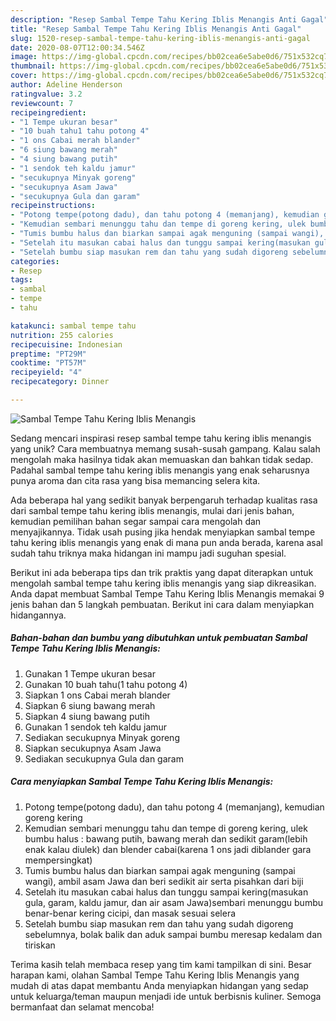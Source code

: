 ```yaml
---
description: "Resep Sambal Tempe Tahu Kering Iblis Menangis Anti Gagal"
title: "Resep Sambal Tempe Tahu Kering Iblis Menangis Anti Gagal"
slug: 1520-resep-sambal-tempe-tahu-kering-iblis-menangis-anti-gagal
date: 2020-08-07T12:00:34.546Z
image: https://img-global.cpcdn.com/recipes/bb02cea6e5abe0d6/751x532cq70/sambal-tempe-tahu-kering-iblis-menangis-foto-resep-utama.jpg
thumbnail: https://img-global.cpcdn.com/recipes/bb02cea6e5abe0d6/751x532cq70/sambal-tempe-tahu-kering-iblis-menangis-foto-resep-utama.jpg
cover: https://img-global.cpcdn.com/recipes/bb02cea6e5abe0d6/751x532cq70/sambal-tempe-tahu-kering-iblis-menangis-foto-resep-utama.jpg
author: Adeline Henderson
ratingvalue: 3.2
reviewcount: 7
recipeingredient:
- "1 Tempe ukuran besar"
- "10 buah tahu1 tahu potong 4"
- "1 ons Cabai merah blander"
- "6 siung bawang merah"
- "4 siung bawang putih"
- "1 sendok teh kaldu jamur"
- "secukupnya Minyak goreng"
- "secukupnya Asam Jawa"
- "secukupnya Gula dan garam"
recipeinstructions:
- "Potong tempe(potong dadu), dan tahu potong 4 (memanjang), kemudian goreng kering"
- "Kemudian sembari menunggu tahu dan tempe di goreng kering, ulek bumbu halus : bawang putih, bawang merah dan sedikit garam(lebih enak kalau diulek) dan blender cabai(karena 1 ons jadi diblander gara mempersingkat)"
- "Tumis bumbu halus dan biarkan sampai agak menguning (sampai wangi), ambil asam Jawa dan beri sedikit air serta pisahkan dari biji"
- "Setelah itu masukan cabai halus dan tunggu sampai kering(masukan gula, garam, kaldu jamur, dan air asam Jawa)sembari menunggu bumbu benar-benar kering cicipi, dan masak sesuai selera"
- "Setelah bumbu siap masukan rem dan tahu yang sudah digoreng sebelumnya, bolak balik dan aduk sampai bumbu meresap kedalam dan tiriskan"
categories:
- Resep
tags:
- sambal
- tempe
- tahu

katakunci: sambal tempe tahu 
nutrition: 255 calories
recipecuisine: Indonesian
preptime: "PT29M"
cooktime: "PT57M"
recipeyield: "4"
recipecategory: Dinner

---
```



![Sambal Tempe Tahu Kering Iblis Menangis](https://img-global.cpcdn.com/recipes/bb02cea6e5abe0d6/751x532cq70/sambal-tempe-tahu-kering-iblis-menangis-foto-resep-utama.jpg)

Sedang mencari inspirasi resep sambal tempe tahu kering iblis menangis yang unik? Cara membuatnya memang susah-susah gampang. Kalau salah mengolah maka hasilnya tidak akan memuaskan dan bahkan tidak sedap. Padahal sambal tempe tahu kering iblis menangis yang enak seharusnya punya aroma dan cita rasa yang bisa memancing selera kita.



Ada beberapa hal yang sedikit banyak berpengaruh terhadap kualitas rasa dari sambal tempe tahu kering iblis menangis, mulai dari jenis bahan, kemudian pemilihan bahan segar sampai cara mengolah dan menyajikannya. Tidak usah pusing jika hendak menyiapkan sambal tempe tahu kering iblis menangis yang enak di mana pun anda berada, karena asal sudah tahu triknya maka hidangan ini mampu jadi suguhan spesial.


Berikut ini ada beberapa tips dan trik praktis yang dapat diterapkan untuk mengolah sambal tempe tahu kering iblis menangis yang siap dikreasikan. Anda dapat membuat Sambal Tempe Tahu Kering Iblis Menangis memakai 9 jenis bahan dan 5 langkah pembuatan. Berikut ini cara dalam menyiapkan hidangannya.

<!--inarticleads1-->

##### Bahan-bahan dan bumbu yang dibutuhkan untuk pembuatan Sambal Tempe Tahu Kering Iblis Menangis:

1. Gunakan 1 Tempe ukuran besar
1. Gunakan 10 buah tahu(1 tahu potong 4)
1. Siapkan 1 ons Cabai merah blander
1. Siapkan 6 siung bawang merah
1. Siapkan 4 siung bawang putih
1. Gunakan 1 sendok teh kaldu jamur
1. Sediakan secukupnya Minyak goreng
1. Siapkan secukupnya Asam Jawa
1. Sediakan secukupnya Gula dan garam




<!--inarticleads2-->

##### Cara menyiapkan Sambal Tempe Tahu Kering Iblis Menangis:

1. Potong tempe(potong dadu), dan tahu potong 4 (memanjang), kemudian goreng kering
1. Kemudian sembari menunggu tahu dan tempe di goreng kering, ulek bumbu halus : bawang putih, bawang merah dan sedikit garam(lebih enak kalau diulek) dan blender cabai(karena 1 ons jadi diblander gara mempersingkat)
1. Tumis bumbu halus dan biarkan sampai agak menguning (sampai wangi), ambil asam Jawa dan beri sedikit air serta pisahkan dari biji
1. Setelah itu masukan cabai halus dan tunggu sampai kering(masukan gula, garam, kaldu jamur, dan air asam Jawa)sembari menunggu bumbu benar-benar kering cicipi, dan masak sesuai selera
1. Setelah bumbu siap masukan rem dan tahu yang sudah digoreng sebelumnya, bolak balik dan aduk sampai bumbu meresap kedalam dan tiriskan




Terima kasih telah membaca resep yang tim kami tampilkan di sini. Besar harapan kami, olahan Sambal Tempe Tahu Kering Iblis Menangis yang mudah di atas dapat membantu Anda menyiapkan hidangan yang sedap untuk keluarga/teman maupun menjadi ide untuk berbisnis kuliner. Semoga bermanfaat dan selamat mencoba!
